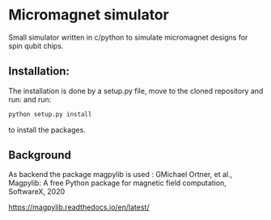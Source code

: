 # Micromagnet simulator
Small simulator written in c/python to simulate micromagnet designs for spin qubit chips.

## Installation:
The installation is done by a setup.py file, move to the cloned repository and run:
and run:
```bash
python setup.py install
```
to install the packages.

## Background
As backend the package magpylib is used :
GMichael Ortner, et al., Magpylib: A free Python package for magnetic field computation, SoftwareX, 2020

https://magpylib.readthedocs.io/en/latest/
